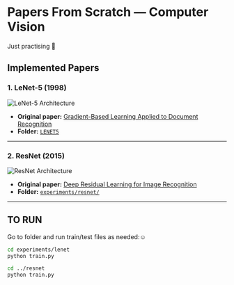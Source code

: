 # Papers From Scratch — Computer Vision 

Just practising 🎀


##  Implemented Papers

### 1. LeNet-5 (1998)

![LeNet-5 Architecture](assets/lenet/lenet_architecture.png) <!-- Replace with actual image path -->

- **Original paper:** [Gradient-Based Learning Applied to Document Recognition](http://yann.lecun.com/exdb/lenet/)
- **Folder:** [`LENET5`](experiments/lenet)

---

### 2. ResNet (2015)

![ResNet Architecture](assets/resnet/resnet_architecture.png) <!-- Replace with actual image path -->

- **Original paper:** [Deep Residual Learning for Image Recognition](https://arxiv.org/abs/1512.03385)
- **Folder:** [`experiments/resnet/`](experiments/resnet)

---

## TO RUN
Go to folder and run train/test files as needed:☺️

```bash
cd experiments/lenet
python train.py

cd ../resnet
python train.py
